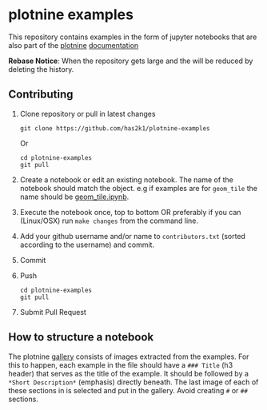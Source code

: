 # plotnine examples

This repository contains examples in the form of jupyter notebooks
that are also part of the [plotnine](https://github.com/has2k1/plotnine)
[documentation](https://plotnine.readthedocs.io/en/latest/)

**Rebase Notice**: When the repository gets large and the
will be reduced by deleting the history.

## Contributing

1. Clone repository or pull in latest changes

    ```console
    git clone https://github.com/has2k1/plotnine-examples
    ```

   Or

    ```console
    cd plotnine-examples
    git pull
    ```

2. Create a notebook or edit an existing notebook. The name of the
   notebook should match the object. e.g if examples are for `geom_tile`
   the name should be
   [geom_tile.ipynb](plotnine_examples/examples/geom_tile.ipynb).

3. Execute the notebook once, top to bottom OR preferably if you can (Linux/OSX)
   run `make changes` from the command line.

4. Add your github username and/or name to `contributors.txt`
   (sorted according to the username) and commit.

5. Commit

6. Push

    ```console
    cd plotnine-examples
    git pull
    ```

5. Submit Pull Request


## How to structure a notebook
The plotnine [gallery](https://plotnine.readthedocs.io/en/latest/gallery.html)
consists of images extracted from the examples. For this to happen, each
example in the file should have a `### Title` (h3 header) that serves as the
title of the example. It should be followed by a `*Short Description*`
(emphasis) directly beneath. The last image of each of these sections in is
selected and put in the gallery. Avoid creating `#` or `##` sections.

